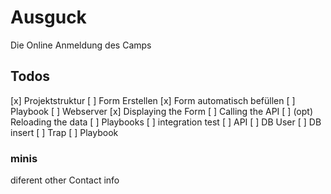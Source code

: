 # Ausguck

Die Online Anmeldung des Camps

## Todos

[x] Projektstruktur
[ ] Form Erstellen
[x] Form automatisch befüllen
    [ ] Playbook
[ ] Webserver
    [x] Displaying the Form
    [ ] Calling the API
    [ ] (opt) Reloading the data
    [ ] Playbooks
    [ ] integration test
[ ] API
    [ ] DB User
    [ ] DB insert
    [ ] Trap
    [ ] Playbook

### minis

diferent other Contact info
